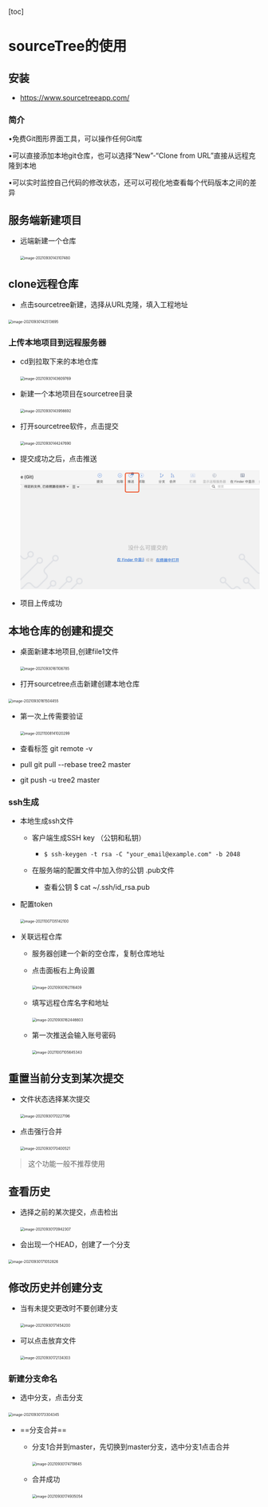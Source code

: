 [toc]

# sourceTree的使用

## 安装

- https://www.sourcetreeapp.com/

### 简介

•免费Git图形界面工具，可以操作任何Git库

•可以直接添加本地git仓库，也可以选择“New”-“Clone from URL”直接从远程克隆到本地

•可以实时监控自己代码的修改状态，还可以可视化地查看每个代码版本之间的差异

## 服务端新建项目

- 远端新建一个仓库

  <img src="https://tva1.sinaimg.cn/large/008i3skNgy1guyn3x5yehj61ql0u00x302.jpg" alt="image-20210930143107480" style="zoom:50%;" />

## clone远程仓库

- 点击sourcetree新建，选择从URL克隆，填入工程地址

<img src="https://tva1.sinaimg.cn/large/008i3skNgy1guyn02ugbhj60w30u0myw02.jpg" alt="image-20210930142513695" style="zoom:50%;" />



### 上传本地项目到远程服务器

- cd到拉取下来的本地仓库 

  <img src="https://tva1.sinaimg.cn/large/008i3skNgy1guyn907riuj60po03qmxg02.jpg" alt="image-20210930143609769" style="zoom:50%;" />

- 新建一个本地项目在sourcetree目录

  <img src="https://tva1.sinaimg.cn/large/008i3skNgy1guynd187r0j60pg04m0sy02.jpg" alt="image-20210930143956692" style="zoom:50%;" />

  

- 打开sourcetree软件，点击提交

  <img src="https://tva1.sinaimg.cn/large/008i3skNgy1guynfxh35ij61l00ritfr02.jpg" alt="image-20210930144247690" style="zoom:50%;" />



- 提交成功之后，点击推送

  <img src="image-20210930144339391.png" alt="image-20210930144339391" style="zoom:50%;" />



- 项目上传成功

## **本地仓库的创建和提交**

- 桌面新建本地项目,创建file1文件

  <img src="https://tva1.sinaimg.cn/large/008i3skNgy1guypzuwjetj60le03qglv02.jpg" alt="image-20210930161106785" style="zoom:50%;" />

- 打开sourcetree点击新建创建本地仓库

<img src="https://tva1.sinaimg.cn/large/008i3skNgy1guyq40y0ejj60yy0r4gnf02.jpg" alt="image-20210930161504455" style="zoom:50%;" />



- 第一次上传需要验证

  <img src="https://tva1.sinaimg.cn/large/008i3skNgy1gv7vguxdjej61360u041g02.jpg" alt="image-20211008141020299" style="zoom:50%;" />

- 查看标签 git remote -v 

- pull  git pull --rebase tree2 master   

- git push -u tree2 master 

### ssh生成

- 本地生成ssh文件

  - 客户端生成SSH key （公钥和私钥）

    - ```shell
      $ ssh-keygen -t rsa -C "your_email@example.com" -b 2048
      ```

  - 在服务端的配置文件中加入你的公钥  .pub文件

    - 查看公钥 $ cat ~/.ssh/id_rsa.pub

- 配置token

  <img src="https://tva1.sinaimg.cn/large/008i3skNly1gv6pb1vqjaj60vv0u0dj602.jpg" alt="image-20211007135142100" style="zoom:50%;" />

- 关联远程仓库

  - 服务器创建一个新的空仓库，复制仓库地址

  - 点击面板右上角设置

    <img src="https://tva1.sinaimg.cn/large/008i3skNgy1guyqai07qpj61ls0mgaci02.jpg" alt="image-20210930162116409" style="zoom:50%;" />

  - 填写远程仓库名字和地址

    <img src="https://tva1.sinaimg.cn/large/008i3skNgy1guyqe2omkaj61xe0r6jwj02.jpg" alt="image-20210930162446603" style="zoom:50%;" />
  
  - 第一次推送会输入账号密码
  
    <img src="https://tva1.sinaimg.cn/large/008i3skNly1gv6k8zu6w2j61ig0u0act02.jpg" alt="image-20211007105645343" style="zoom:50%;" />

## 重置当前分支到某次提交

- 文件状态选择某次提交

  <img src="https://tva1.sinaimg.cn/large/008i3skNgy1guyrhcwm78j61fy0qs43x02.jpg" alt="image-20210930170227196" style="zoom:50%;" />

- 点击强行合并

  <img src="https://tva1.sinaimg.cn/large/008i3skNgy1guyrj1wt4kj60w40egdhi02.jpg" alt="image-20210930170400521" style="zoom:50%;" />

> 这个功能一般不推荐使用

## 查看历史

- 选择之前的某次提交，点击检出

  <img src="https://tva1.sinaimg.cn/large/008i3skNgy1guyrovaoorj61640jkwhi02.jpg" alt="image-20210930170942307" style="zoom:50%;" />

- 会出现一个HEAD，创建了一个分支

<img src="https://tva1.sinaimg.cn/large/008i3skNgy1guyrq5fzjhj614u0e2gnd02.jpg" alt="image-20210930171052826" style="zoom:50%;" />

## 修改历史并创建分支

- 当有未提交更改时不要创建分支

  <img src="https://tva1.sinaimg.cn/large/008i3skNgy1guyrub07ouj617y0lq78s02.jpg" alt="image-20210930171454200" style="zoom:50%;" />

- 可以点击放弃文件

  <img src="https://tva1.sinaimg.cn/large/008i3skNgy1guys196v4zj61fm0mcdjn02.jpg" alt="image-20210930172134303" style="zoom:50%;" />

### 新建分支命名

- 选中分支，点击分支

<img src="https://tva1.sinaimg.cn/large/008i3skNgy1guysd7yunhj60zk0p4mzr02.jpg" alt="image-20210930173304345" style="zoom:50%;" />



- ==分支合并==

  - 分支1合并到master，先切换到master分支，选中分支1点击合并

    <img src="https://tva1.sinaimg.cn/large/008i3skNgy1guysrxwcr6j61bg0neq6902.jpg" alt="image-20210930174719845" style="zoom:50%;" />

  - 合并成功

    <img src="https://tva1.sinaimg.cn/large/008i3skNgy1guysud31lmj61a20gy41o02.jpg" alt="image-20210930174935054" style="zoom:50%;" />